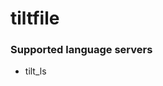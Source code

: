 # tiltfile
<!--- THIS DOCUMENT IS AUTOMATICALLY GENERATED, DON'T EDIT IT -->

### Supported language servers

- tilt_ls
